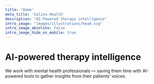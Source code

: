 ```yaml
---
title: 'Home'
meta_title: 'Salina Health'
description: "AI-Powered therapy intelligence"
intro_image: "images/illustrations/head.svg"
intro_image_absolute: false
intro_image_hide_on_mobile: true
---
```


# AI-powered therapy intelligence

We work with mental health professionals — saving them time with AI-powered tools to gather insights from their patients’ voices.
